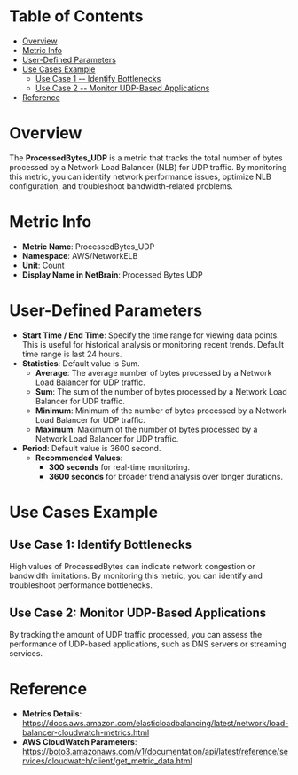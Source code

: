 # Table of Contents
- [Overview](#overview)
- [Metric Info](#metric-info)
- [User-Defined Parameters](#user-defined-parameters)
- [Use Cases Example](#example)
    - [Use Case 1 -- Identify Bottlenecks](#example-1) 
    - [Use Case 2 -- Monitor UDP-Based Applications](#example-2)
- [Reference](#reference)

# Overview <a name="overview"></a>
The <b>ProcessedBytes_UDP</b> is a metric that tracks the total number of bytes processed by a Network Load Balancer (NLB) for UDP traffic. By monitoring this metric, you can identify network performance issues, optimize NLB configuration, and troubleshoot bandwidth-related problems.

# Metric Info <a name="metric-info"></a>
* <b>Metric Name</b>: ProcessedBytes_UDP
* <b>Namespace</b>: AWS/NetworkELB
* <b>Unit</b>: Count
* <b>Display Name in NetBrain</b>: Processed Bytes UDP

# User-Defined Parameters <a name="user-defined-parameters"></a>
* <b>Start Time / End Time</b>: Specify the time range for viewing data points. This is useful for historical analysis or monitoring recent trends. Default time range is last 24 hours.
* <b>Statistics</b>: Default value is Sum.
  * <b>Average</b>: The average number of bytes processed by a Network Load Balancer for UDP traffic.
  * <b>Sum</b>: The sum of the number of bytes processed by a Network Load Balancer for UDP traffic.
  * <b>Minimum</b>: Minimum of the number of bytes processed by a Network Load Balancer for UDP traffic.
  * <b>Maximum</b>: Maximum of the number of bytes processed by a Network Load Balancer for UDP traffic.
* <b>Period</b>: Default value is 3600 second.
  * <b>Recommended Values</b>:
    * <b>300 seconds</b> for real-time monitoring.
    * <b>3600 seconds</b> for broader trend analysis over longer durations.

# Use Cases Example <a name="example"></a>
## Use Case 1: Identify Bottlenecks <a name="example-1"></a>
High values of ProcessedBytes can indicate network congestion or bandwidth limitations. By monitoring this metric, you can identify and troubleshoot performance bottlenecks.

## Use Case 2: Monitor UDP-Based Applications <a name="example-2"></a>
By tracking the amount of UDP traffic processed, you can assess the performance of UDP-based applications, such as DNS servers or streaming services.

# Reference <a name="reference"></a>
* <b>Metrics Details</b>: https://docs.aws.amazon.com/elasticloadbalancing/latest/network/load-balancer-cloudwatch-metrics.html
* <b>AWS CloudWatch Parameters</b>: https://boto3.amazonaws.com/v1/documentation/api/latest/reference/services/cloudwatch/client/get_metric_data.html